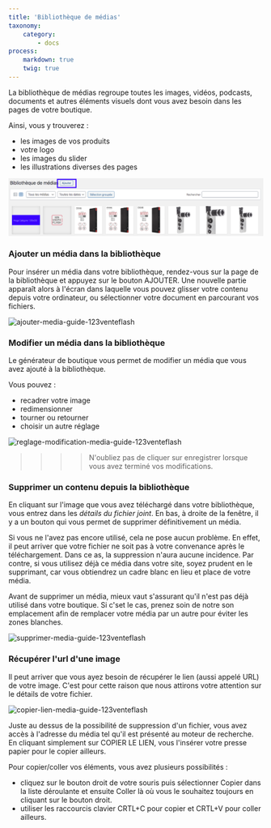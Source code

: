 ```yaml
---
title: 'Bibliothèque de médias'
taxonomy:
    category:
        - docs
process:
    markdown: true
    twig: true
---
```


La bibliothèque de médias regroupe toutes les images, vidéos, podcasts, documents et autres éléments visuels dont vous avez besoin dans les pages de votre boutique. 

Ainsi, vous y trouverez : 

- les images de vos produits
- votre logo
- les images du slider
- les illustrations diverses des pages

![ajout-media-bibliotheque-guide-123venteflash](ajout-media-bibliotheque-guide-123venteflash.png)

### Ajouter un média dans la bibliothèque

Pour insérer un média dans votre bibliothèque, rendez-vous sur la page de la bibliothèque et appuyez sur le bouton AJOUTER. Une nouvelle partie apparaît alors à l'écran dans laquelle vous pouvez glisser votre contenu depuis votre ordinateur, ou sélectionner votre document en parcourant vos fichiers. 

![ajouter-media-guide-123venteflash](media/15961817825641/ajouter-media-guide-123venteflash.png)

### Modifier un média dans la bibliothèque

Le générateur de boutique vous permet de modifier un média que vous avez ajouté à la bibliothèque. 

Vous pouvez : 
- recadrer votre image
- redimensionner
- tourner ou retourner
- choisir un autre réglage

![reglage-modification-media-guide-123venteflash](media/15961817825641/reglage-modification-media-guide-123venteflash.png)


>>>> N'oubliez pas de cliquer sur enregistrer lorsque vous avez terminé vos modifications. 


### Supprimer un contenu depuis la bibliothèque

En cliquant sur l'image que vous avez téléchargé dans votre bibliothèque, vous entrez dans les *détails du fichier joint*. En bas, à droite de la fenêtre, il y a un bouton qui vous permet de supprimer définitivement un média. 

Si vous ne l'avez pas encore utilisé, cela ne pose aucun problème. En effet, il peut arriver que votre fichier ne soit pas à votre convenance après le téléchargement. Dans ce as, la suppression n'aura aucune incidence. Par contre, si vous utilisez déjà ce média dans votre site, soyez prudent en le supprimant, car vous obtiendrez un cadre blanc en lieu et place de votre média. 

Avant de supprimer un média, mieux vaut s'assurant qu'il n'est pas déjà utilisé dans votre boutique. Si c'set le cas, prenez soin de notre son emplacement afin de remplacer votre média par un autre pour éviter les zones blanches. 

![supprimer-media-guide-123venteflash](media/15961817825641/supprimer-media-guide-123venteflash.png)

### Récupérer l'url d'une image 

Il peut arriver que vous ayez besoin de récupérer le lien (aussi appelé URL) de votre image. C'est pour cette raison que nous attirons votre attention sur le détails de votre fichier. 

![copier-lien-media-guide-123venteflash](media/15961817825641/copier-lien-media-guide-123venteflash.png)

Juste au dessus de la possibilité de suppression d'un fichier, vous avez accès à l'adresse du média tel qu'il est présenté au moteur de recherche. En cliquant simplement sur COPIER LE LIEN, vous l'insérer votre presse papier pour le copier ailleurs. 

Pour copier/coller vos éléments, vous avez plusieurs possibilités :
- cliquez sur le bouton droit de votre souris puis sélectionner Copier dans la liste déroulante et ensuite Coller là où vous le souhaitez toujours en cliquant sur le bouton droit. 
- utiliser les raccourcis clavier CRTL+C pour copier et CRTL+V pour coller ailleurs. 
